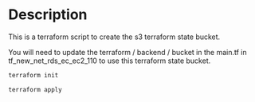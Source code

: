 # Description

This is a terraform script to create the s3 terraform state bucket.

You will need to update the terraform / backend / bucket in the main.tf in tf_new_net_rds_ec_ec2_110 to use this terraform state bucket.

```bash
terraform init
```

```bash
terraform apply
```